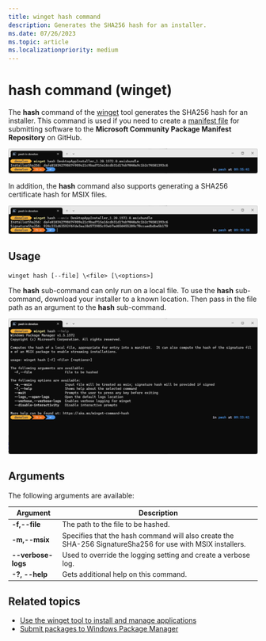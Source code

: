 ```yaml
---
title: winget hash command
description: Generates the SHA256 hash for an installer.
ms.date: 07/26/2023
ms.topic: article
ms.localizationpriority: medium
---
```


# hash command (winget)

The **hash** command of the [winget](index.md) tool generates the SHA256 hash for an installer. This command is used if you need to create a [manifest file](../package/manifest.md) for submitting software to the **Microsoft Community Package Manifest Repository** on GitHub.

![winget hash command](./images/hash-command.png)

In addition, the **hash** command also supports generating a SHA256 certificate hash for MSIX files.

![winget hash msix command](./images/hash-command-msix.png)

## Usage

`winget hash [--file] \<file> [\<options>]`

The **hash** sub-command can only run on a local file. To use the **hash** sub-command, download your installer to a known location. Then pass in the file path as an argument to the **hash** sub-command.

![winget hash command help options](./images/hash-help.png)

## Arguments

The following arguments are available:

| Argument  | Description |
|--------------|-------------|
| **-f,--file** |  The path to the file to be hashed. |
| **-m,--msix**  | Specifies that the hash command will also create the SHA-256 SignatureSha256 for use with MSIX installers. |
| **--verbose-logs** | Used to override the logging setting and create a verbose log. |
| **-?, --help** |  Gets additional help on this command. |

## Related topics

* [Use the winget tool to install and manage applications](index.md)
* [Submit packages to Windows Package Manager](../package/index.md)
